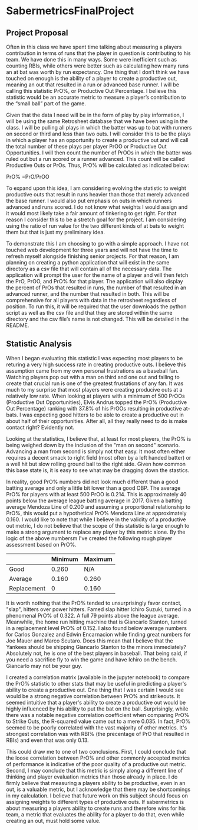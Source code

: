 # SabermetricsFinalProject

## Project Proposal

Often in this class we have spent time talking about measuring a players contribution in terms of runs that the player in question is contributing to his team. We have done this in many ways. Some were inefficient such as counting RBIs, while others were better such as calculating how many runs an at bat was worth by run expectancy. One thing that I don’t think we have touched on enough is the ability of a player to create a productive out, meaning an out that resulted in a run or advanced base runner. I will be calling this statistic PrO%, or Productive Out Percentage. I believe this statistic would be an accurate metric to measure a player’s contribution to the “small ball” part of the game.

Given that the data I need will be in the form of play by play information, I will be using the same Retrosheet database that we have been using in the class. I will be pulling all plays in which the batter was up to bat with runners on second or third and less than two outs. I will consider this to be the plays in which a player has an opportunity to create a productive out and will call the total number of these plays per player PrOO or Productive Out Opportunities. I will then count the number of PrOOs in which the batter was ruled out but a run scored or a runner advanced. This count will be called Productive Outs or PrOs. Thus, PrO% will be calculated as indicated below:

PrO% =PrO/PrOO

To expand upon this idea, I am considering evolving the statistic to weight productive outs that result in runs heavier than those that merely advanced the base runner. I would also put emphasis on outs in which runners advanced and runs scored. I do not know what weights I would assign and it would most likely take a fair amount of tinkering to get right. For that reason I consider this to be a stretch goal for the project. I am considering using the ratio of run value for the two different kinds of at bats to weight them but that is just my preliminary idea.

To demonstrate this I am choosing to go with a simple approach. I have not touched web development for three years and will not have the time to refresh myself alongside finishing senior projects. For that reason, I am planning on creating a python application that will exist in the same directory as a csv file that will contain all of the necessary data. The application will prompt the user for the name of a player and will then fetch the PrO, PrOO, and PrO% for that player. The application will also display the percent of PrOs that resulted in runs, the number of that resulted in an advanced runner, and the number that resulted in both. This will be comprehensive for all players with data in the retrosheet regardless of position. To run this, it will be required that the user downloads the python script as well as the csv file and that they are stored within the same directory and the csv file’s name is not changed. This will be detailed in the README.

## Statistic Analysis

When I began evaluating this statistic I was expecting most players to be returing a very high success rate in creating productive outs. I believe this assumption came from my own personal frustrations as a baseball fan. Watching players pop out with a man on third and one out and failing to create that crucial run is one of the greatest frustations of any fan. It was much to my surprise that most players were creating producive outs at a relatively low rate. When looking at players with a minimum of 500 PrOOs (Productive Out Opportunities), Elvis Andrus topped the PrO% (Productive Out Percentage) ranking with 37.8% of his PrOOs resulting in productive at-bats. I was expecting good hitters to be able to create a productive out in about half of their opportunities. After all, all they really need to do is make contact right? Evidently not.

Looking at the statistics, I believe that, at least for most players, the PrO% is being weighed down by the inclusion of the "man on second" scenario. Advancing a man from second is simply not that easy. It most often either requires a decent smack to right field (most often by a left handed batter) or a well hit but slow rolling ground ball to the right side. Given how common this base state is, it is easy to see what may be dragging down the stastics.

 In reality, good PrO% numbers did not look much different than a good batting average and only a little bit lower than a good OBP. The average PrO% for players with at least 500 PrOO is 0.214. This is approximately 40 points below the average league batting average in 2017. Given a batting average Mendoza Line of 0.200 and assuming a proportional relationship to PrO%, this would put a hypothetical PrO% Mendoza Line at approximately 0.160. I would like to note that while I believe in the validity of a productive out metric, I do not believe that the scope of this statistic is large enough to make a strong argument to replace any player by this metric alone. By the logic of the above numbersm I've created the following rough player assessment based on PrO%.

| | Minimum | Maximum |
| --- | --- | --- |
| Good | 0.260 | N/A |
| Average | 0.160 | 0.260 |
| Replacement | 0 | 0.160 |

It is worth nothing that the PrO% tended to unsurprisingly favor contact, "slap", hitters over power hitters. Famed slap hitter Ichiro Suzuki, turned in a phenomenal PrO% of 0.322. A full 79 points above the league average. Meanwhile, the home run hitting machine that is Giancarlo Stanton, turned in a replacement level PrO% of 0.152. I also found below average numbers for Carlos Gonzalez and Edwin Encarnacion while finding great numbers for Joe Mauer and Marco Scutaro. Does this mean that I believe that the Yankees should be shipping Giancarlo Stanton to the minors immediately? Absolutely not, he is one of the best players in baseball. That being said, if you need a sacrifice fly to win the game and have Ichiro on the bench. Giancarlo may not be your guy.

I created a correlation matrix (available in the jupyter notebook) to compare the PrO% statistic to other stats that may be useful in predicting a player's ability to create a productive out. One thing that I was certain I would see would be a strong negative correlation between PrO% and strikeouts. It seemed intuitive that a player's ability to create a productive out would be highly influenced by his ability to put the bat on the ball. Surprisingly, while there was a notable negative correlation coefficient when comparing PrO% to Strike Outs, the R-squared value came out to a mere 0.035. In fact, PrO% seemed to be poorly correlated with the vast majority of other metrics. It's strongest correlation was with RBI% (the precentage of PrO that resulted in RBIs) and even that was only 0.13.

This could draw me to one of two conclusions. First, I could conclude that the loose correlation between PrO% and other commonly accepted metrics of performance is indicative of the poor quality of a productive out metric. Second, I may conclude that this metric is simply along a different line of thinking and player evaluation metrics than those already in place. I do firmly believe that measuring a players ability to be productive, even in an out, is a valuable metric, but I acknowledge that there may be shortcomings in my calculation. I believe that future work on this subject should focus on assigning weights to different types of productive outs. If sabermetrics is about measuring a players ability to create runs and therefore wins for his team, a metric that evaluates the ability for a player to do that, even while creating an out, must hold some value.
